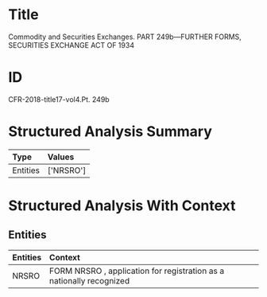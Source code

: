 # Title

 Commodity and Securities Exchanges. PART 249b—FURTHER FORMS, SECURITIES EXCHANGE ACT OF 1934


# ID

 CFR-2018-title17-vol4.Pt. 249b


# Structured Analysis Summary

| Type     | Values    |
|:---------|:----------|
| Entities | ['NRSRO'] |


# Structured Analysis With Context

 


## Entities

| Entities   | Context                                                               |
|:-----------|:----------------------------------------------------------------------|
| NRSRO      | FORM  NRSRO , application for registration as a nationally recognized |



